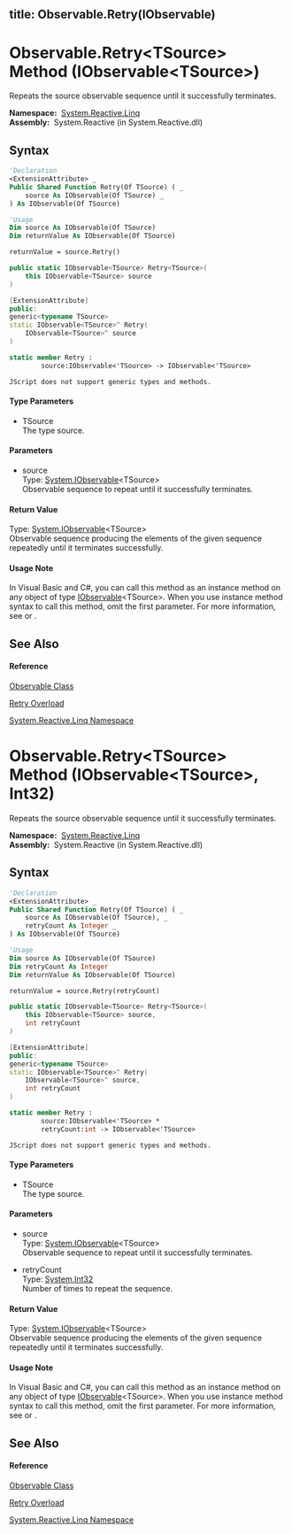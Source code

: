 title: Observable.Retry<TSource>(IObservable<TSource>)
---
# Observable.Retry\<TSource\> Method (IObservable\<TSource\>)

Repeats the source observable sequence until it successfully terminates.

**Namespace:**  [System.Reactive.Linq](System.Reactive.Linq/System.Reactive.Linq)  
**Assembly:**  System.Reactive (in System.Reactive.dll)

## Syntax

```vb
'Declaration
<ExtensionAttribute> _
Public Shared Function Retry(Of TSource) ( _
    source As IObservable(Of TSource) _
) As IObservable(Of TSource)
```

```vb
'Usage
Dim source As IObservable(Of TSource)
Dim returnValue As IObservable(Of TSource)

returnValue = source.Retry()
```

```csharp
public static IObservable<TSource> Retry<TSource>(
    this IObservable<TSource> source
)
```

```c++
[ExtensionAttribute]
public:
generic<typename TSource>
static IObservable<TSource>^ Retry(
    IObservable<TSource>^ source
)
```

```fsharp
static member Retry : 
        source:IObservable<'TSource> -> IObservable<'TSource> 
```

```jscript
JScript does not support generic types and methods.
```

#### Type Parameters

- TSource  
  The type source.

#### Parameters

- source  
  Type: [System.IObservable](https://msdn.microsoft.com/en-us/library/Dd990377)\<TSource\>  
  Observable sequence to repeat until it successfully terminates.

#### Return Value

Type: [System.IObservable](https://msdn.microsoft.com/en-us/library/Dd990377)\<TSource\>  
Observable sequence producing the elements of the given sequence repeatedly until it terminates successfully.

#### Usage Note

In Visual Basic and C\#, you can call this method as an instance method on any object of type [IObservable](https://msdn.microsoft.com/en-us/library/Dd990377)\<TSource\>. When you use instance method syntax to call this method, omit the first parameter. For more information, see [](https://msdn.microsoft.com/en-us/library/Bb384936) or [](https://msdn.microsoft.com/en-us/library/Bb383977).

## See Also

#### Reference

[Observable Class](Observable/Observable)

[Retry Overload](Retry/Observable.Retry)

[System.Reactive.Linq Namespace](System.Reactive.Linq/System.Reactive.Linq)

# Observable.Retry\<TSource\> Method (IObservable\<TSource\>, Int32)

Repeats the source observable sequence until it successfully terminates.

**Namespace:**  [System.Reactive.Linq](System.Reactive.Linq/System.Reactive.Linq)  
**Assembly:**  System.Reactive (in System.Reactive.dll)

## Syntax

```vb
'Declaration
<ExtensionAttribute> _
Public Shared Function Retry(Of TSource) ( _
    source As IObservable(Of TSource), _
    retryCount As Integer _
) As IObservable(Of TSource)
```

```vb
'Usage
Dim source As IObservable(Of TSource)
Dim retryCount As Integer
Dim returnValue As IObservable(Of TSource)

returnValue = source.Retry(retryCount)
```

```csharp
public static IObservable<TSource> Retry<TSource>(
    this IObservable<TSource> source,
    int retryCount
)
```

```c++
[ExtensionAttribute]
public:
generic<typename TSource>
static IObservable<TSource>^ Retry(
    IObservable<TSource>^ source, 
    int retryCount
)
```

```fsharp
static member Retry : 
        source:IObservable<'TSource> * 
        retryCount:int -> IObservable<'TSource> 
```

```jscript
JScript does not support generic types and methods.
```

#### Type Parameters

- TSource  
  The type source.

#### Parameters

- source  
  Type: [System.IObservable](https://msdn.microsoft.com/en-us/library/Dd990377)\<TSource\>  
  Observable sequence to repeat until it successfully terminates.

- retryCount  
  Type: [System.Int32](https://msdn.microsoft.com/en-us/library/td2s409d)  
  Number of times to repeat the sequence.

#### Return Value

Type: [System.IObservable](https://msdn.microsoft.com/en-us/library/Dd990377)\<TSource\>  
Observable sequence producing the elements of the given sequence repeatedly until it terminates successfully.

#### Usage Note

In Visual Basic and C\#, you can call this method as an instance method on any object of type [IObservable](https://msdn.microsoft.com/en-us/library/Dd990377)\<TSource\>. When you use instance method syntax to call this method, omit the first parameter. For more information, see [](https://msdn.microsoft.com/en-us/library/Bb384936) or [](https://msdn.microsoft.com/en-us/library/Bb383977).

## See Also

#### Reference

[Observable Class](Observable/Observable)

[Retry Overload](Retry/Observable.Retry)

[System.Reactive.Linq Namespace](System.Reactive.Linq/System.Reactive.Linq)
